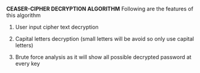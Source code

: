 **CEASER-CIPHER DECRYPTION ALGORITHM**
Following are the features of this algorithm

1) User input cipher text decryption 

2) Capital letters decryption (small letters will be avoid so only use capital letters)

3) Brute force analysis as it will show all possible decrypted password at every key
